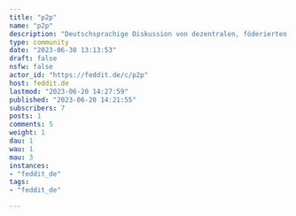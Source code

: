 ```yaml
---
title: "p2p" 
name: "p2p"
description: "Deutschsprachige Diskussion von dezentralen, föderierten und peer-to-peer-Technologien, sowie verwandten Themen.Denglisch ist ok."
type: community
date: "2023-06-30 13:13:53"
draft: false
nsfw: false
actor_id: "https://feddit.de/c/p2p"
host: feddit.de
lastmod: "2023-06-20 14:27:59"
published: "2023-06-20 14:21:55"
subscribers: 7
posts: 1
comments: 5
weight: 1
dau: 1
wau: 1
mau: 3
instances:
- "feddit_de"
tags: 
- "feddit_de"

---
```


